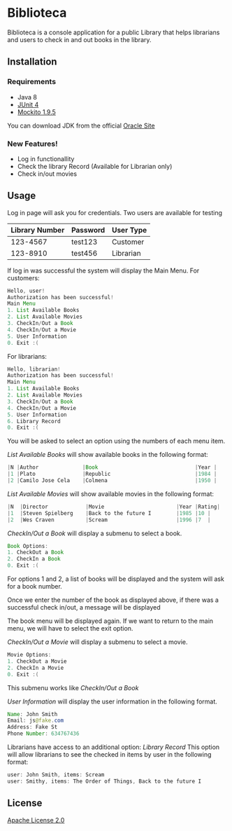# Biblioteca

Biblioteca is a console application for a public Library that helps librarians and users to check in and out books in the library.

## Installation

### Requirements
* Java 8
* [JUnit 4](https://github.com/junit-team/junit4/wiki/Download-and-Install)
* [Mockito 1.9.5](https://code.google.com/archive/p/mockito/downloads)

You can download JDK from the official [Oracle Site](http://www.oracle.com/technetwork/java/javase/downloads/jdk8-downloads-2133151.html) 

### New Features!

  - Log in functionallity
  - Check the library Record (Available for Librarian only)
  - Check in/out movies
## Usage

Log in page will ask you for credentials. Two users are available for testing

| Library Number | Password | User Type|
| -------------- | ---------| ---------|
|123-4567| test123|Customer|
|123-8910| test456|Librarian|

If log in was successful the system will display the Main Menu.
For customers:

```Java
Hello, user!
Authorization has been successful!
Main Menu
1. List Available Books
2. List Available Movies
3. CheckIn/Out a Book
4. CheckIn/Out a Movie
5. User Information
0. Exit :(
```

For librarians:
```Java
Hello, librarian!
Authorization has been successful!
Main Menu
1. List Available Books
2. List Available Movies
3. CheckIn/Out a Book
4. CheckIn/Out a Movie
5. User Information
6. Library Record
0. Exit :(
```
You will be asked to select an option using the numbers of each menu item.

_List Available Books_ will show available books in the following format:
```Java
|N |Author              |Book                               |Year |
|1 |Plato               |Republic                           |1984 |
|2 |Camilo Jose Cela    |Colmena                            |1950 |       
```

_List Available Movies_ will show available movies in the following format:
```Java
|N  |Director            |Movie                       |Year |Rating|
|1  |Steven Spielberg    |Back to the future I        |1985 |10 |
|2  |Wes Craven          |Scream                      |1996 |7  |     
```

_CheckIn/Out a Book_ will display a submenu to select a book.

```Java
Book Options: 
1. CheckOut a Book
2. CheckIn a Book
0. Exit :(
```
For options 1 and 2, a list of books will be displayed and the system will ask 
for a book number.

Once we enter the number of the book as displayed above, if there was a successful check in/out, a message will be displayed

The book menu will be displayed again. If we want to return to the main menu, we will have to select the exit option.

_CheckIn/Out a Movie_ will display a submenu to select a movie. 
```Java
Movie Options: 
1. CheckOut a Movie
2. CheckIn a Movie
0. Exit :(
```
This submenu works like _CheckIn/Out a Book_

_User Information_ will display the user information in the following format.
```Java
Name: John Smith
Email: js@fake.com
Address: Fake St
Phone Number: 634767436
```

Librarians have access to an additional option:
_Library Record_ 
This option will allow librarians to see the checked in items by user in the following format:

```Java
user: John Smith, items: Scream
user: Smithy, items: The Order of Things, Back to the future I
```


## License
[Apache License 2.0](https://github.com/sheryluDuck/twu-biblioteca-fernandavega/blob/master/LICENSE)

